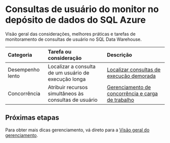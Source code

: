 <properties
   pageTitle="Monitorar consultas de usuário no depósito de dados do SQL Azure | Microsoft Azure"
   description="Visão geral das considerações, melhores práticas e tarefas de monitoramento de consultas de usuário no depósito de dados do SQL Azure"
   services="sql-data-warehouse"
   documentationCenter="NA"
   authors="jrowlandjones"
   manager="barbkess"
   editor=""/>

<tags
   ms.service="sql-data-warehouse"
   ms.devlang="NA"
   ms.topic="article"
   ms.tgt_pltfrm="NA"
   ms.workload="data-services"
   ms.date="08/17/2016"
   ms.author="jrj;barbkess;sonyama"/>

# <a name="monitor-user-queries-in-azure-sql-data-warehouse"></a>Consultas de usuário do monitor no depósito de dados do SQL Azure

Visão geral das considerações, melhores práticas e tarefas de monitoramento de consultas de usuário no SQL Data Warehouse.



| Categoria                | Tarefa ou consideração                           | Descrição  |
| :-----------------------| :---------------------------------------------- | :----------- |
| Desempenho lento        | Localizar a consulta de um usuário de execução longa                  | [Localizar consultas de execução demorada][] |
| Concorrência             | Atribuir recursos simultâneos às consultas de usuário     | [Gerenciamento de concorrência e carga de trabalho][] |






## <a name="next-steps"></a>Próximas etapas

Para obter mais dicas gerenciamento, vá direto para a [Visão geral do gerenciamento][].

<!--Image references-->

<!--Article references-->
[Localizar consultas de execução demorada]: sql-data-warehouse-manage-monitor.md
[Gerenciamento de concorrência e carga de trabalho]: sql-data-warehouse-develop-concurrency.md
[Visão geral do gerenciamento]: sql-data-warehouse-overview-manage.md

<!--MSDN references-->


<!--Other Web references-->
